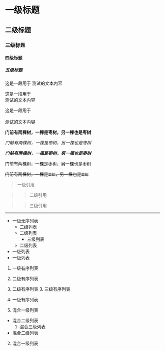 # 一级标题
## 二级标题
### 三级标题
#### 四级标题
##### 五级标题

这是一段用于
测试的文本内容

这是一段用于<br>测试的文本内容

这是一段用于<br><br>测试的文本内容

**门前有两棵树，一棵是枣树，另一棵也是枣树**

*门前有两棵树，一棵是枣树，另一棵也是枣树*

***门前有两棵树，一棵是枣树，另一棵也是枣树***

~~门前有两棵树，一棵是枣树，另一棵也是枣树~~

~~门前有两棵树，一棵是`枣树`，另一棵也是`枣树`~~


> 一级引用

>> 二级引用

>> 三级引用

*****

* 一级无序列表
  * 二级列表
  * 二级列表
    * 三级列表
  * 二级列表
* 一级列表
* 一级列表

1. 一级有序列表
  2. 二级有序列表
  2. 二级有序列表
    3. 三级有序列表
2. 一级有序列表

1. 混合一级列表
  * 混合二级列表
    1. 混合三级列表
  * 混合二级列表
2. 混合一级列表


